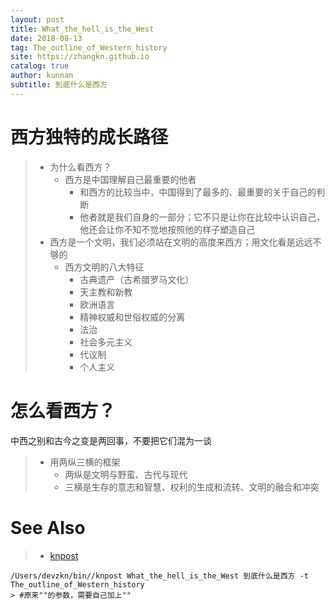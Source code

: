 ```yaml
---
layout: post
title: What_the_hell_is_the_West
date: 2018-08-13
tag: The_outline_of_Western_history
site: https://zhangkn.github.io
catalog: true
author: kunnan
subtitle: 到底什么是西方
---
```






# 西方独特的成长路径

> * 为什么看西方？
>   * 西方是中国理解自己最重要的他者
>     * 和西方的比较当中，中国得到了最多的、最重要的关于自己的判断
>     * 他者就是我们自身的一部分；它不只是让你在比较中认识自己，他还会让你不知不觉地按照他的样子塑造自己
> * 西方是一个文明，我们必须站在文明的高度来西方；用文化看是远远不够的
>   * 西方文明的八大特征
>     * 古典遗产（古希腊罗马文化）
>     * 天主教和新教
>     * 欧洲语言
>     * 精神权威和世俗权威的分离
>     * 法治
>     * 社会多元主义
>     * 代议制
>     * 个人主义



# 怎么看西方？



中西之别和古今之变是两回事，不要把它们混为一谈

> * 用两纵三横的框架
>   * 两纵是文明与野蛮、古代与现代
>   * 三横是生存的意志和智慧、权利的生成和流转、文明的融合和冲突

# See Also 

>* [knpost](https://github.com/zhangkn/KNBin/blob/master/knpost) 
>
```
/Users/devzkn/bin//knpost What_the_hell_is_the_West 到底什么是西方 -t The_outline_of_Western_history
> #原来""的参数，需要自己加上""
```

